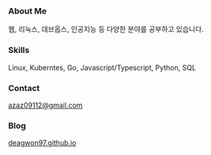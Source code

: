 ### About Me
웹, 리눅스, 데브옵스, 인공지능 등 다양한 분야를 공부하고 있습니다.

### Skills
Linux, Kuberntes, Go, Javascript/Typescript, Python, SQL

### Contact
azaz09112@gmail.com

### Blog
<a href="https://deagwon97.github.io/">deagwon97.github.io</a>
